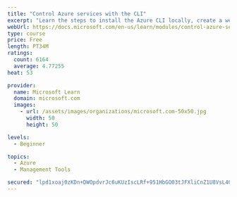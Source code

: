 ```yaml
---
title: "Control Azure services with the CLI"
excerpt: "Learn the steps to install the Azure CLI locally, create a website, and manage Azure resources using the CLI."
webUrl: https://docs.microsoft.com/en-us/learn/modules/control-azure-services-with-cli/
type: course
price: Free
length: PT34M
ratings:
  count: 6164
  average: 4.77255
heat: 53

provider:
  name: Microsoft Learn
  domain: microsoft.com
  images:
    - url: /assets/images/organizations/microsoft.com-50x50.jpg
      width: 50
      height: 50

levels:
  - Beginner

topics:
  - Azure
  - Management Tools

secured: "lpd1xoaj0zKDn+DWOpdvrJc6uKUzIscLRf+951HbGO03tJFXliCnZ1U8VsL4QCIuYGGLABQTUBYwGyJTXyi4KLuVIohc6B4o9u5WcnMh20yc+alzEspwBMrtS0WDaSi7Drq9YOJNQnSsvtw4wz6E0SiEqWBgiqVTGN0lFGXGc1LXQy4qbIiwv9quNwYMbANRw5lQ0yXNcieuuQlWwoahiEv8GXD77ucyfBOzEs4pP77GI77Dzx2+D53/3ftVrtm9oxCMzJ8oE86dTBY8vmpM9JrH7tdsbyQ5aO0/nFeGJ1Bt/qDXLgGLj6d/K5ZF+zu48gQjjrH9m1TRAc5E/g9GIMeXvn/hvGa1asJjVe0sVwnVUutpJhVD+jllZz47nU24bVl5OGT/mBIlsb/+zaxshaINFEfy2LD3dtbMo6yRgLo=;OXeiXeDh8EzndbMz1flQ6g=="
---
```


